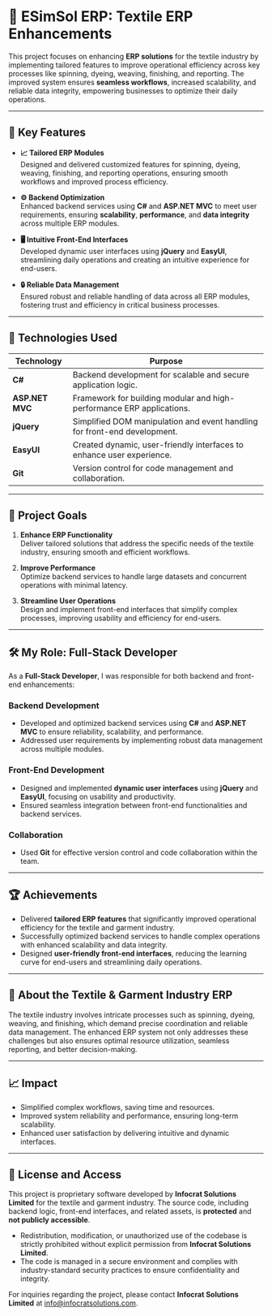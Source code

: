 # 🧵 **ESimSol ERP: Textile ERP Enhancements**

This project focuses on enhancing **ERP solutions** for the textile industry by implementing tailored features to improve operational efficiency across key processes like spinning, dyeing, weaving, finishing, and reporting. The improved system ensures **seamless workflows**, increased scalability, and reliable data integrity, empowering businesses to optimize their daily operations.

---

## 🌟 **Key Features**

- **📈 Tailored ERP Modules**  
  Designed and delivered customized features for spinning, dyeing, weaving, finishing, and reporting operations, ensuring smooth workflows and improved process efficiency.

- **⚙️ Backend Optimization**  
  Enhanced backend services using **C#** and **ASP.NET MVC** to meet user requirements, ensuring **scalability**, **performance**, and **data integrity** across multiple ERP modules.

- **🖥️ Intuitive Front-End Interfaces**  
  Developed dynamic user interfaces using **jQuery** and **EasyUI**, streamlining daily operations and creating an intuitive experience for end-users.

- **🔒 Reliable Data Management**  
  Ensured robust and reliable handling of data across all ERP modules, fostering trust and efficiency in critical business processes.

---

## 🔧 **Technologies Used**

| **Technology**        | **Purpose**                                  |
|-----------------------|----------------------------------------------|
| **C#**                | Backend development for scalable and secure application logic. |
| **ASP.NET MVC**       | Framework for building modular and high-performance ERP applications. |
| **jQuery**            | Simplified DOM manipulation and event handling for front-end development. |
| **EasyUI**            | Created dynamic, user-friendly interfaces to enhance user experience. |
| **Git**               | Version control for code management and collaboration. |

---

## 🎯 **Project Goals**

1. **Enhance ERP Functionality**  
   Deliver tailored solutions that address the specific needs of the textile  industry, ensuring smooth and efficient workflows.

2. **Improve Performance**  
   Optimize backend services to handle large datasets and concurrent operations with minimal latency.

3. **Streamline User Operations**  
   Design and implement front-end interfaces that simplify complex processes, improving usability and efficiency for end-users.

---

## 🛠️ **My Role: Full-Stack Developer**

As a **Full-Stack Developer**, I was responsible for both backend and front-end enhancements:

### **Backend Development**
- Developed and optimized backend services using **C#** and **ASP.NET MVC** to ensure reliability, scalability, and performance.  
- Addressed user requirements by implementing robust data management across multiple modules.

### **Front-End Development**
- Designed and implemented **dynamic user interfaces** using **jQuery** and **EasyUI**, focusing on usability and productivity.  
- Ensured seamless integration between front-end functionalities and backend services.

### **Collaboration**
- Used **Git** for effective version control and code collaboration within the team.

---

## 🏆 **Achievements**

- Delivered **tailored ERP features** that significantly improved operational efficiency for the textile and garment industry.  
- Successfully optimized backend services to handle complex operations with enhanced scalability and data integrity.  
- Designed **user-friendly front-end interfaces**, reducing the learning curve for end-users and streamlining daily operations.

---

## 📜 **About the Textile & Garment Industry ERP**

The textile industry involves intricate processes such as spinning, dyeing, weaving, and finishing, which demand precise coordination and reliable data management. The enhanced ERP system not only addresses these challenges but also ensures optimal resource utilization, seamless reporting, and better decision-making.

---

## 📈 **Impact**

- Simplified complex workflows, saving time and resources.  
- Improved system reliability and performance, ensuring long-term scalability.  
- Enhanced user satisfaction by delivering intuitive and dynamic interfaces.

---

## 📜 **License and Access**

This project is proprietary software developed by **Infocrat Solutions Limited** for the textile and garment industry. The source code, including backend logic, front-end interfaces, and related assets, is **protected** and **not publicly accessible**.  

- Redistribution, modification, or unauthorized use of the codebase is strictly prohibited without explicit permission from **Infocrat Solutions Limited**.  
- The code is managed in a secure environment and complies with industry-standard security practices to ensure confidentiality and integrity.  

For inquiries regarding the project, please contact **Infocrat Solutions Limited** at [info@infocratsolutions.com](mailto:info@infocratsolutions.com).  

